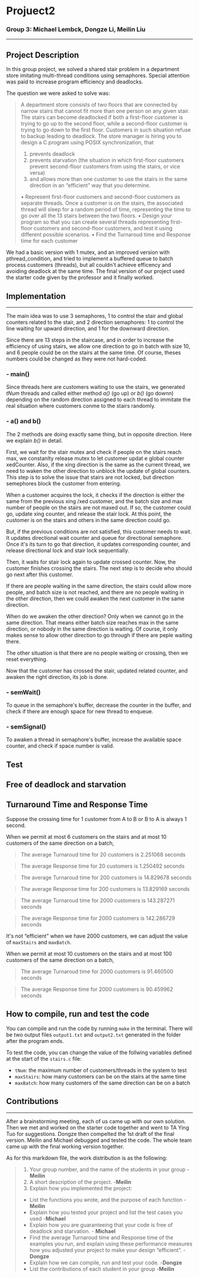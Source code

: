 # Projuect2
### Group 3: Michael Lembck, Dongze Li, Meilin Liu
-----
## Project Description  
In this group project, we solved a shared stair problem in a department store imitating multi-thread conditions using semaphores. Special attention was paid to increase program efficiency and deadlocks.

The question we were asked to solve was:

>A department store consists of two floors that are connected by narrow stairs that cannot fit more than one person on any given stair. The stairs can become deadlocked if both a first-floor customer is trying to go up to the second floor, while a second-floor customer is trying to go down to the first floor. Customers in such situation refuse to backup leading to deadlock. 
The store manager is hiring you to design a C program using POSIX synchronization, that 
>1.	prevents deadlock
>2.	prevents starvation (the situation in which first-floor customers prevent second-floor customers from using the stairs, or vice versa)
>3.	and allows more than one customer to use the stairs in the same direction in an “efficient” way that you determine.
>
>•	Represent first-floor customers and second-floor customers as separate threads. Once a customer is on the stairs, the associated thread will sleep for a random period of time, representing the time to go over all the 13 stairs between the two floors.
>•	Design your program so that you can create several threads representing first-floor customers and second-floor customers, and test it using different possible scenarios.
>•	Find the Turnaroud time and Response time for each customer


We had a basic version with 1 mutex, and an improved version with pthread_condition, and tried to implement a buffered queue to batch process customers (threads), but all couldn't achieve efficency and avoiding deadlock at the same time. The final version of our project used the starter code given by the professor and it finally worked.

## Implementation 
----
The main idea was to use 3 semaphores, 1 to control the stair and global counters related to the stair, and 2 direction semaphores: 1 to control the line waiting for upward direction, and 1 for the downward direction. 

Since there are 13 steps in the staircase, and in order to increase the efficiency of using stairs, we allow one direction to go in batch with size 10, and 6 people could be on the stairs at the same time. Of course, theses numbers could be changed as they were not hard-coded.

### - main()
Since threads here are customers waiting to use the stairs, we generated *tNum* threads and called either method *a()* (go up) or *b()* (go downn) depending on the random direction assigned to each thread to immitate the real situation where customers conme to the stairs randomly. 

### - a() and b()
The 2 methods are doing exactly same thing, but in opposite direction. Here we explain *b()* in detail. 

First, we wait for the stair mutex and check if people on the stairs reach max, we constanlty release mutex to let customer updat
e global counter xedCounter. Also, if the xing direction is the same as the current thread, we need to waken the other direction to unblock the update of global counters. This step is to solve the issue that stairs are not locked, but direction semephores block the customer from entering.

When a customer acquires the lock, it checks if the direction is either the same from the previous xing /xed customer, and the batch size and max number of people on the stairs are not maxed out. If so, the customer could go, update xing counter, and release the stair lock. At this point, the customer is on the stairs and others in the same direction could go.

But, if the previous conditions are not satisfied, this customer needs to wait. It updates directional wait counter and queue for directional semaphore. Once it's its turn to go that direction, it updates corresponding counter, and release directional lock and stair lock sequentially.

Then, it waits for stair lock again to update crossed counter. Now, the customer finishes crossing the stairs. The next step is to decide who should go next after this customer.

If there are people waiting in the same direction, the stairs could allow more people, and batch size is not reached, and there are no people waiting in the other direction, then we could awaken the next customer in the same direction.

When do we awaken the other direction? Only when we cannot go in the same direction. That means either batch size reaches max in the same direction, or nobody in the same direction is waiting. Of course, it only makes sense to allow other direction to go through if there are peple waiting there.

The other situation is that there are no people waiting or crossing, then we reset everything.

Now that the customer has crossed the stair, updated related counter, and awaken the right direction, its job is done.

### - semWait()
To queue in the semaphore's buffer, decrease the counter in the buffer, and check if there are enough space for new thread to enqueue.


### - semSignal()
To awaken a thread in semaphore's buffer, increase the available space counter, and check if space number is valid.

## Test

## Free of deadlock and starvation

## Turnaround Time and Response Time

Suppose the crossing time for 1 customer from A to B or B to A is always 1 second. 

When we permit at most 6 customers on the stairs and at most 10 customers of the same direction on a batch, 

 >The average Turnaroud time for 20 customers is 2.251068 seconds 

 >The average Response time for 20 customers is 1.250492 seconds 

 >The average Turnaroud time for 200 customers is 14.829678 seconds 

 >The average Response time for 200 customers is 13.829169 seconds 

 >The average Turnaroud time for 2000 customers is 143.287271 seconds 

 >The average Response time for 2000 customers is 142.286729 seconds 


It's not “efficient” when we have 2000 customers, we can adjust the value of `maxStairs` and `maxBatch`.

When we permit at most 10 customers on the stairs and at most 100 customers of the same direction on a batch, 

 >The average Turnaroud time for 2000 customers is 91.460500 seconds 

 >The average Response time for 2000 customers is 90.459962 seconds 


## How to compile, run and test the code

You can compile and run the code by running `make` in the terminal. There will be two output files `output1.txt` and `output2.txt` generated in the folder after the program ends.

To test the code, you can change the value of the follwing variables defined at the start of the `stairs.c` file:

- `tNum`: the maximum number of customers/threads in the system to test
- `maxStairs`: how many customers can be on the stairs at the same time
- `maxBatch`: how many customers of the same direction can be on a batch


## Contributions
---

After a brainstorming meeting, each of us came up with our own solution. Then we met and worked on the starter code together and went to TA Ying Tuo for suggestions. Dongze then compelted the 1st draft of the final version. Meilin and Michael debugged and tested the code. The whole team came up with the final working version together.

As for this markdown file, the work distribution is as the following:

>1. Your group number, and the name of the students in your group -**Meilin**
>2. A short description of the project. -**Meilin**
>3. Explain how you implemented the project:
>- List the functions you wrote, and the purpose of each function - **Meilin**
>- Explain how you tested your project and list the test cases you used -**Michael**
>- Explain how you are guaranteeing that your code is free of deadlock and starvation. - **Michael**
>- Find the average Turnaroud time and Response time of the examples you run, and explain using these performance measures how you adjusted your project to make your design “efficient”. - **Dongze**
>- Explain how we can compile, run and test your code. -**Dongze**
>- List the contributions of each student in your group -**Meilin**


